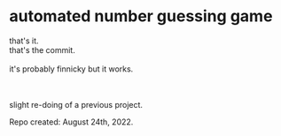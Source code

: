 # automated number guessing game
that's it.<br/>
that's the commit.<br/><br/>
it's probably finnicky but it works.


<br><br>
slight re-doing of a previous project.

Repo created: August 24th, 2022.
